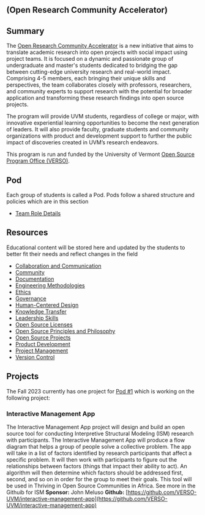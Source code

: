 ## (Open Research Community Accelerator)

## Summary
The [Open Research Community Accelerator](https://verso.w3.uvm.edu/orca/) is a new initiative that aims to translate academic research into open projects with social impact using project teams. It is focused on a dynamic and passionate group of undergraduate and master's students dedicated to bridging the gap between cutting-edge university research and real-world impact. Comprising 4-5 members, each bringing their unique skills and perspectives, the team collaborates closely with professors, researchers, and community experts to support research with the potential for broader application and transforming these research findings into open source projects.

The program will provide UVM students, regardless of college or major, with innovative experiential learning opportunities to become the next generation of leaders. It will also provide faculty, graduate students and community organizations with product and development support to further the public impact of discoveries created in UVM’s research endeavors.

This program is run and funded by the University of Vermont [Open Source Program Office (VERSO)](https://verso.w3.uvm.edu).

## Pod
Each group of students is called a Pod. Pods follow a shared structure and policies which are in this section
- [Team Role Details](./Pod/ORCA_job_description)

## Resources
Educational content will be stored here and updated by the students to better fit their needs and reflect changes in the field

- [Collaboration and Communication](./Resources/Collaboration%20and%20Communication)
- [Community](./Resources/Community)
- [Documentation](./Resources/Documentation)
- [Engineering Methodologies](./Resources/Engineering%20Methodologies)
- [Ethics](./Resources/Ethics)
- [Governance](./Resources/Governance)
- [Human-Centered Design](./Resources/Human-Centered%20Design)
- [Knowledge Transfer](./Resources/Knowledge%20Transfer)
- [Leadership Skills](./Resources/Leadership%20Skills)
- [Open Source Licenses](./Resources/Open%20Source%20Licenses)
- [Open Source Principles and Philosophy](./Resources/Open%20Source%20Principles%20and%20Philosophy)
- [Open Source Projects](./Resources/Open%20Source%20Projects)
- [Product Development](./Resources/Product%20Development)
- [Project Management](./Resources/Project%20Management)
- [Version Control](./Resources/Version%20Control)

## Projects
The Fall 2023 currently has one project for [Pod #1](https://verso.w3.uvm.edu/orca-pod/) which is working on the following project:
### Interactive Management App
The Interactive Management App project will design and build an open source tool for conducting Interpretive Structural Modeling (ISM) research with participants. The Interactive Management App will produce a flow diagram that helps a group of people solve a collective problem. The app will take in a list of factors identified by research participants that affect a specific problem. It will then work with participants to figure out the relationships between factors (things that impact their ability to act). An algorithm will then determine which factors should be addressed first, second, and so on in order for the group to meet their goals. This tool will be used in Thriving in Open Source Communities in Africa. See more in the Githuib for ISM
**Sponsor:** John Meluso
**Github:** [https://github.com/VERSO-UVM/interactive-management-app](https://github.com/VERSO-UVM/interactive-management-app)
